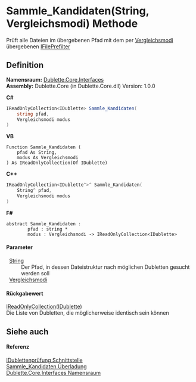 # Sammle_Kandidaten(String, Vergleichsmodi) Methode


Prüft alle Dateien im übergebenen Pfad mit dem per <a href="T_Dublette_Core_Enums_Vergleichsmodi">Vergleichsmodi</a> übergebenen <a href="T_Dublette_Core_Interfaces_IFilePrefilter">IFilePrefilter</a>



## Definition
**Namensraum:** <a href="N_Dublette_Core_Interfaces">Dublette.Core.Interfaces</a>  
**Assembly:** Dublette.Core (in Dublette.Core.dll) Version: 1.0.0

**C#**
``` C#
IReadOnlyCollection<IDublette> Sammle_Kandidaten(
	string pfad,
	Vergleichsmodi modus
)
```
**VB**
``` VB
Function Sammle_Kandidaten ( 
	pfad As String,
	modus As Vergleichsmodi
) As IReadOnlyCollection(Of IDublette)
```
**C++**
``` C++
IReadOnlyCollection<IDublette^>^ Sammle_Kandidaten(
	String^ pfad, 
	Vergleichsmodi modus
)
```
**F#**
``` F#
abstract Sammle_Kandidaten : 
        pfad : string * 
        modus : Vergleichsmodi -> IReadOnlyCollection<IDublette> 
```



#### Parameter
<dl><dt>  <a href="https://learn.microsoft.com/dotnet/api/system.string" target="_blank" rel="noopener noreferrer">String</a></dt><dd>Der Pfad, in dessen Dateistruktur nach möglichen Dubletten gesucht werden soll</dd><dt>  <a href="T_Dublette_Core_Enums_Vergleichsmodi">Vergleichsmodi</a></dt><dd /></dl>

#### Rückgabewert
<a href="https://learn.microsoft.com/dotnet/api/system.collections.generic.ireadonlycollection-1" target="_blank" rel="noopener noreferrer">IReadOnlyCollection</a>(<a href="T_Dublette_Core_Interfaces_IDublette">IDublette</a>)  
Die Liste von Dubletten, die möglicherweise identisch sein können

## Siehe auch


#### Referenz
<a href="T_Dublette_Core_Interfaces_IDublettenprüfung">IDublettenprüfung Schnittstelle</a>  
<a href="Overload_Dublette_Core_Interfaces_IDublettenprüfung_Sammle_Kandidaten">Sammle_Kandidaten Überladung</a>  
<a href="N_Dublette_Core_Interfaces">Dublette.Core.Interfaces Namensraum</a>  

